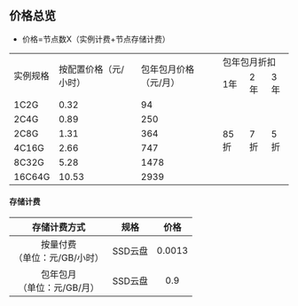 ## 价格总览
* 价格=节点数X（实例计费+节点存储计费）

<table>
   <tr>
      <td rowspan="2">实例规格</td>
      <td rowspan="2">按配置价格（元/小时）</td>
      <td rowspan="2">包年包月价格（元/月）</td>
      <td colspan="3">包年包月折扣</td>   
   </tr>
   <tr>
      <td>1年</td>
      <td>2年</td> 
      <td>3年</td> 
   </tr>
   <tr>
      <td>1C2G</td>
      <td>0.32</td>
      <td>94</td>
      <td rowspan="8">85折</td>
      <td rowspan="8">7折</td>
      <td rowspan="8">5折</td>
   </tr>
   <tr>
      <td>2C4G</td>
      <td>0.89</td>
      <td>250</td>
   </tr>
   <tr>
      <td>2C8G</td>
      <td>1.31</td>
      <td>364</td>
   </tr>
   <tr>
      <td>4C16G</td>
      <td>2.66</td>
      <td>747</td>
   </tr>
   <tr>
      <td>8C32G</td>
      <td>5.28</td>
      <td>1478</td>
   </tr>
   <tr>
      <td>16C64G</td>
      <td>10.53</td>
      <td>2939</td>
   </tr>
</table>


#### 存储计费
| 存储计费方式	| 规格| 价格| 
|:--:|:--:|:--:|
| 按量付费</br>（单位：元/GB/小时） |SSD云盘 | 0.0013 |
| 包年包月</br>（单位：元/GB/月） |SSD云盘 | 0.9 |


